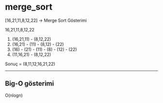# merge_sort

[16,21,11,8,12,22] -> Merge Sort Gösterimi

16,21,11,8,12,22

1. (16,21,11) - (8,12,22)
2. (16,21) - (11) - (8,12) - (22)
3. (16) - (21) - (11) - (8) - (12) - (22)
4. (11,16,21) - (8,12,22)

Sonuç = (8,11,12,16,21,22)

---

## Big-O gösterimi

O(nlogn)
